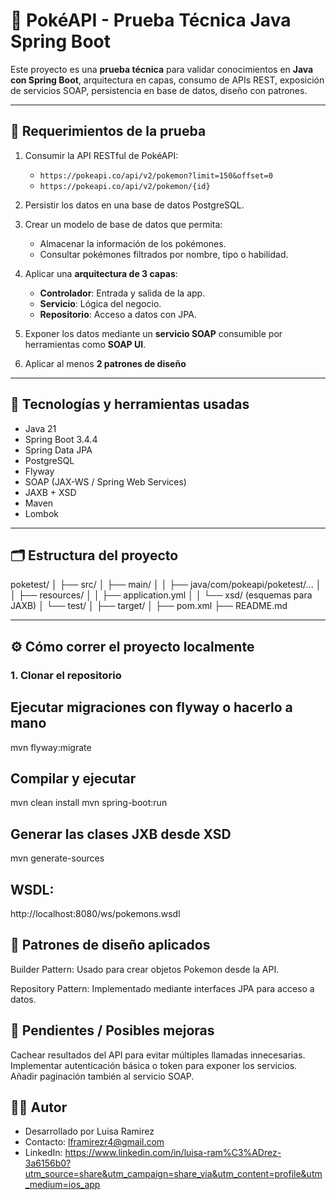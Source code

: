 # 🧪 PokéAPI - Prueba Técnica Java Spring Boot

Este proyecto es una **prueba técnica** para validar conocimientos en **Java con Spring Boot**, arquitectura en capas, 
consumo de APIs REST, exposición de servicios SOAP, persistencia en base de datos, diseño con patrones.

---

## 📌 Requerimientos de la prueba

1. Consumir la API RESTful de PokéAPI:
   - `https://pokeapi.co/api/v2/pokemon?limit=150&offset=0`
   - `https://pokeapi.co/api/v2/pokemon/{id}`

2. Persistir los datos en una base de datos PostgreSQL.

3. Crear un modelo de base de datos que permita:
   - Almacenar la información de los pokémones.
   - Consultar pokémones filtrados por nombre, tipo o habilidad.

4. Aplicar una **arquitectura de 3 capas**:
   - **Controlador**: Entrada y salida de la app.
   - **Servicio**: Lógica del negocio.
   - **Repositorio**: Acceso a datos con JPA.

5. Exponer los datos mediante un **servicio SOAP** consumible por herramientas como **SOAP UI**.

6. Aplicar al menos **2 patrones de diseño**

---

## 🚀 Tecnologías y herramientas usadas

- Java 21
- Spring Boot 3.4.4
- Spring Data JPA
- PostgreSQL
- Flyway
- SOAP (JAX-WS / Spring Web Services)
- JAXB + XSD
- Maven
- Lombok

---

## 🗂 Estructura del proyecto
poketest/ │ ├── src/ │ ├── main/ │ │ ├── java/com/pokeapi/poketest/... │ │ ├── resources/ │ │ ├── application.yml │ │ └── xsd/ (esquemas para JAXB) │ └── test/ │ ├── target/ │ ├── pom.xml ├── README.md


---

## ⚙️ Cómo correr el proyecto localmente

### 1. Clonar el repositorio



## Ejecutar migraciones con flyway o hacerlo a mano 

mvn flyway:migrate

## Compilar y ejecutar

mvn clean install
mvn spring-boot:run

## Generar las clases JXB desde XSD

mvn generate-sources

## WSDL:
http://localhost:8080/ws/pokemons.wsdl

## 📐 Patrones de diseño aplicados
Builder Pattern: Usado para crear objetos Pokemon desde la API.

Repository Pattern: Implementado mediante interfaces JPA para acceso a datos.

## 📌 Pendientes / Posibles mejoras
Cachear resultados del API para evitar múltiples llamadas innecesarias.
Implementar autenticación básica o token para exponer los servicios.
Añadir paginación también al servicio SOAP.

## 👨‍💻 Autor
- Desarrollado por Luisa Ramirez
- Contacto: lframirezr4@gmail.com
- LinkedIn: https://www.linkedin.com/in/luisa-ram%C3%ADrez-3a6156b0?utm_source=share&utm_campaign=share_via&utm_content=profile&utm_medium=ios_app

